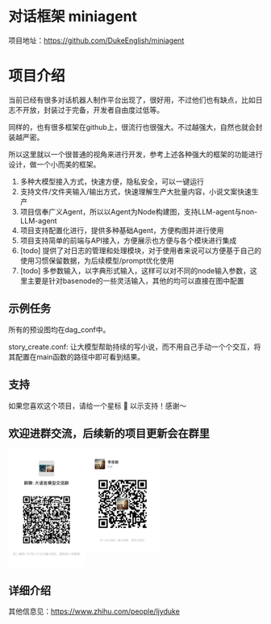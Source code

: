 <!--
 * @Descripttion: 
 * @Author: Duke 叶兀
 * @E-mail: ljyduke@gmail.com
 * @Date: 2024-01-03 22:51:03
 * @LastEditors: Junyi_Li ljyduke@gmail.com
 * @LastEditTime: 2024-05-19 20:05:55
-->
# 对话框架 miniagent

项目地址：https://github.com/DukeEnglish/miniagent

# 项目介绍

当前已经有很多对话机器人制作平台出现了，很好用，不过他们也有缺点，比如日志不开放，封装过于完备，开发者自由度过低等。

同样的，也有很多框架在github上，很流行也很强大。不过越强大，自然也就会封装越严密。

所以这里就以一个很普通的视角来进行开发，参考上述各种强大的框架的功能进行设计，做一个小而美的框架。

1. 多种大模型接入方式，快速方便，隐私安全，可以一键运行
2. 支持文件/文件夹输入/输出方式，快速理解生产大批量内容，小说文案快速生产
2. 项目信奉广义Agent，所以以Agent为Node构建图，支持LLM-agent与non-LLM-agent
3. 项目支持配置化进行，提供多种基础Agent，方便构图并进行使用
4. 项目支持简单的前端与API接入，方便展示也方便与各个模块进行集成
5. [todo] 提供了对日志的管理和处理模块，对于使用者来说可以方便基于自己的使用习惯保留数据，为后续模型/prompt优化使用
6. [todo] 多参数输入，以字典形式输入，这样可以对不同的node输入参数，这里主要是针对basenode的一些灵活输入，其他的均可以直接在图中配置

## 示例任务
所有的预设图均在dag_conf中。

story_create.conf: 让大模型帮助持续的写小说，而不用自己手动一个个交互，将其配置在main函数的路径中即可看到结果。

## 支持

如果您喜欢这个项目，请给一个星标 🌟 以示支持！感谢～


## 欢迎进群交流，后续新的项目更新会在群里
<div style="display: flex;">
  <img src="https://github.com/DukeEnglish/papertutor/blob/main/assets/qr_code.jpg" style="width: 30%; height: 15%;" />
  <img src="https://github.com/DukeEnglish/papertutor/blob/main/assets/per_qr_code.jpg" style="width: 30%; height: 15%;" />
</div>

## 详细介绍
其他信息见：https://www.zhihu.com/people/ljyduke
